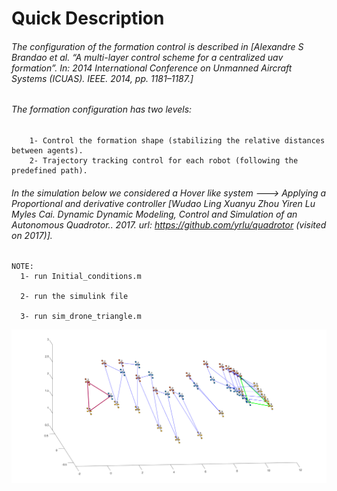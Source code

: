 # Quick Description

###### The configuration of the formation control is described in [Alexandre S Brandao et al. “A multi-layer control scheme for a centralized uav formation”. In: 2014 International Conference on Unmanned Aircraft Systems (ICUAS). IEEE. 2014, pp. 1181–1187.]




###### The formation configuration has two levels: 
	    1- Control the formation shape (stabilizing the relative distances between agents).
        2- Trajectory tracking control for each robot (following the predefined path).
        
	
	
	
###### In the simulation below we considered a Hover like system  --->  Applying a Proportional and derivative controller [Wudao Ling Xuanyu Zhou Yiren Lu Myles Cai. Dynamic Dynamic Modeling, Control and Simulation of an Autonomous Quadrotor.. 2017. url: https://github.com/yrlu/quadrotor (visited on 2017)].


	NOTE: 
	  1- run Initial_conditions.m

      2- run the simulink file
      
      3- run sim_drone_triangle.m
      
      
		
		
![](Images/droneSwarming.png)
		

